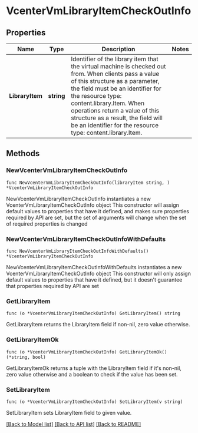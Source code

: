 # VcenterVmLibraryItemCheckOutInfo

## Properties

Name | Type | Description | Notes
------------ | ------------- | ------------- | -------------
**LibraryItem** | **string** | Identifier of the library item that the virtual machine is checked out from. When clients pass a value of this structure as a parameter, the field must be an identifier for the resource type: content.library.Item. When operations return a value of this structure as a result, the field will be an identifier for the resource type: content.library.Item. | 

## Methods

### NewVcenterVmLibraryItemCheckOutInfo

`func NewVcenterVmLibraryItemCheckOutInfo(libraryItem string, ) *VcenterVmLibraryItemCheckOutInfo`

NewVcenterVmLibraryItemCheckOutInfo instantiates a new VcenterVmLibraryItemCheckOutInfo object
This constructor will assign default values to properties that have it defined,
and makes sure properties required by API are set, but the set of arguments
will change when the set of required properties is changed

### NewVcenterVmLibraryItemCheckOutInfoWithDefaults

`func NewVcenterVmLibraryItemCheckOutInfoWithDefaults() *VcenterVmLibraryItemCheckOutInfo`

NewVcenterVmLibraryItemCheckOutInfoWithDefaults instantiates a new VcenterVmLibraryItemCheckOutInfo object
This constructor will only assign default values to properties that have it defined,
but it doesn't guarantee that properties required by API are set

### GetLibraryItem

`func (o *VcenterVmLibraryItemCheckOutInfo) GetLibraryItem() string`

GetLibraryItem returns the LibraryItem field if non-nil, zero value otherwise.

### GetLibraryItemOk

`func (o *VcenterVmLibraryItemCheckOutInfo) GetLibraryItemOk() (*string, bool)`

GetLibraryItemOk returns a tuple with the LibraryItem field if it's non-nil, zero value otherwise
and a boolean to check if the value has been set.

### SetLibraryItem

`func (o *VcenterVmLibraryItemCheckOutInfo) SetLibraryItem(v string)`

SetLibraryItem sets LibraryItem field to given value.



[[Back to Model list]](../README.md#documentation-for-models) [[Back to API list]](../README.md#documentation-for-api-endpoints) [[Back to README]](../README.md)


